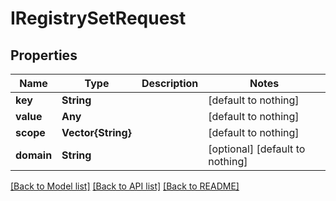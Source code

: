 # IRegistrySetRequest


## Properties
Name | Type | Description | Notes
------------ | ------------- | ------------- | -------------
**key** | **String** |  | [default to nothing]
**value** | **Any** |  | [default to nothing]
**scope** | **Vector{String}** |  | [default to nothing]
**domain** | **String** |  | [optional] [default to nothing]


[[Back to Model list]](../README.md#models) [[Back to API list]](../README.md#api-endpoints) [[Back to README]](../README.md)


